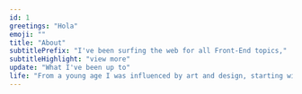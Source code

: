 ```yaml
---
id: 1
greetings: "Hola"
emoji: ""
title: "About"
subtitlePrefix: "I've been surfing the web for all Front-End topics,"
subtitleHighlight: "view more"
update: "What I've been up to"
life: "From a young age I was influenced by art and design, starting with PC games, music, and comic books. I later ventured into customizing MySpace pages and explored interests like graffiti and skating. In my journey, I picked up photography, capturing weddings and martial arts events as a freelancer. This need to showcase my work led me to discover the world of web development."
---
```

